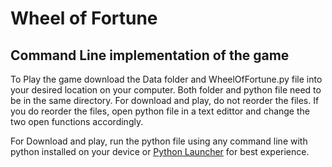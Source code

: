 # Wheel of Fortune
## Command Line implementation of the game

To Play the game download the Data folder and WheelOfFortune.py file into your desired location on your computer. Both folder and python file need to be in the same directory. For download and play, do not reorder the files. If you do reorder the files, open python file in a text edittor and change the two open functions accordingly. 

For Download and play, run the python file using any command line with python installed on your device or [Python Launcher](https://www.python.org/dev/peps/pep-0397/) for best experience.
